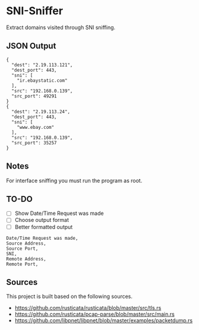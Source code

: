 # SNI-Sniffer

Extract domains visited through SNI sniffing.

## JSON Output
```
{
  "dest": "2.19.113.121",
  "dest_port": 443,
  "sni": [
    "ir.ebaystatic.com"
  ],
  "src": "192.168.0.139",
  "src_port": 49291
}
{
  "dest": "2.19.113.24",
  "dest_port": 443,
  "sni": [
    "www.ebay.com"
  ],
  "src": "192.168.0.139",
  "src_port": 35257
}
```

## Notes
For interface sniffing you must run the program as root.

## TO-DO
- [ ] Show Date/Time Request was made
- [ ] Choose output format
- [ ] Better formatted output

```
Date/Time Request was made,
Source Address,
Source Port,
SNI,
Remote Address,
Remote Port,
```

## Sources

This project is built based on the following sources.

- https://github.com/rusticata/rusticata/blob/master/src/tls.rs
- https://github.com/rusticata/pcap-parse/blob/master/src/main.rs
- https://github.com/libpnet/libpnet/blob/master/examples/packetdump.rs